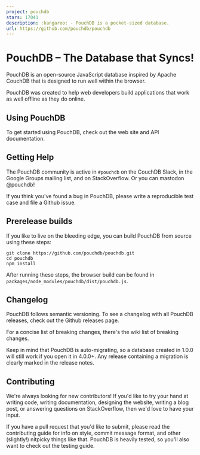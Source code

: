 ```yaml
---
project: pouchdb
stars: 17041
description: :kangaroo: - PouchDB is a pocket-sized database.
url: https://github.com/pouchdb/pouchdb
---
```


PouchDB – The Database that Syncs!
==================================

PouchDB is an open-source JavaScript database inspired by Apache CouchDB that is designed to run well within the browser.

PouchDB was created to help web developers build applications that work as well offline as they do online.

Using PouchDB
-------------

To get started using PouchDB, check out the web site and API documentation.

Getting Help
------------

The PouchDB community is active in `#pouchdb` on the CouchDB Slack, in the Google Groups mailing list, and on StackOverflow. Or you can mastodon @pouchdb!

If you think you've found a bug in PouchDB, please write a reproducible test case and file a Github issue.

Prerelease builds
-----------------

If you like to live on the bleeding edge, you can build PouchDB from source using these steps:

```
git clone https://github.com/pouchdb/pouchdb.git
cd pouchdb
npm install
```

After running these steps, the browser build can be found in `packages/node_modules/pouchdb/dist/pouchdb.js`.

Changelog
---------

PouchDB follows semantic versioning. To see a changelog with all PouchDB releases, check out the Github releases page.

For a concise list of breaking changes, there's the wiki list of breaking changes.

Keep in mind that PouchDB is auto-migrating, so a database created in 1.0.0 will still work if you open it in 4.0.0+. Any release containing a migration is clearly marked in the release notes.

Contributing
------------

We're always looking for new contributors! If you'd like to try your hand at writing code, writing documentation, designing the website, writing a blog post, or answering questions on StackOverflow, then we'd love to have your input.

If you have a pull request that you'd like to submit, please read the contributing guide for info on style, commit message format, and other (slightly!) nitpicky things like that. PouchDB is heavily tested, so you'll also want to check out the testing guide.
